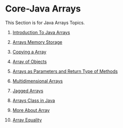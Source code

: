 # Core-Java Arrays

This Section is for Java Arrays Topics.

1. <a href="https://github.com/NilayPawale/Core-Java/blob/main/Notes/Java%20Array/Array%20Introduction.md">Introduction To Java Arrays</a>

2. <a href="https://github.com/NilayPawale/Core-Java/blob/main/Notes/Java%20Array/Array%20Memory%20Storage.md">Arrays Memory Storage</a>

3. <a href="https://github.com/NilayPawale/Core-Java/blob/main/Notes/Java%20Array/Array%20Copy.md">Copying a Array</a>

4. <a href="https://github.com/NilayPawale/Core-Java/blob/main/Notes/Java%20Array/Array%20of%20Objects.md">Array of Objects</a>

5. <a href="https://github.com/NilayPawale/Core-Java/blob/main/Notes/Java%20Array/Array%20Return%20Type%20and%20Parameters.md">Arrays as Parameters and Return Type of Methods</a>

6. <a href="https://github.com/NilayPawale/Core-Java/blob/main/Notes/Java%20Array/MultiDimensional%20Array.md">Multidimensional Arrays</a>

7. <a href="https://github.com/NilayPawale/Core-Java/blob/main/Notes/Java%20Array/Jagged%20Array.md">Jagged Arrays</a>

8. <a href="https://github.com/NilayPawale/Core-Java/blob/main/Notes/Java%20Array/Arrays%20Class.md">Arrays Class in Java</a>

9. <a href="https://github.com/NilayPawale/Core-Java/blob/main/Notes/Java%20Array/Array%20Things.md">More About Array</a>

10. <a href="https://github.com/NilayPawale/Core-Java/blob/main/Notes/Java%20Array/Array%20Equality.md">Array Equality</a>




